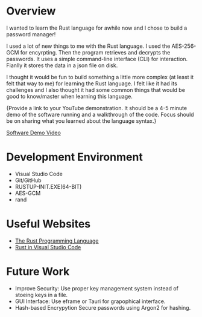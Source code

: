 # Overview

I wanted to learn the Rust language for awhile now and I chose to build a password manager!

I used a lot of new things to me with the Rust language. I used the AES-256-GCM for encyrpting. Then the program retrieves and decrypts the passwords. It uses a simple command-line interface (CLI) for interaction. Fianlly it stores the data in a json file on disk.

I thought it would be fun to build something a little more complex (at least it felt that way to me) for learning the Rust language. I felt like it  had its challenges and I also thought it had some common things that would be good to know/master when learning this language.

{Provide a link to your YouTube demonstration. It should be a 4-5 minute demo of the software running and a walkthrough of the code. Focus should be on sharing what you learned about the language syntax.}

[Software Demo Video](http://youtube.link.goes.here)

# Development Environment

- Visual Studio Code
- Git/GitHub
- RUSTUP-INIT.EXE(64-BIT)
- AES-GCM
- rand

# Useful Websites

- [The Rust Programming Language](https://doc.rust-lang.org/book/ch02-00-guessing-game-tutorial.html)
- [Rust in Visual Studio Code](https://code.visualstudio.com/docs/languages/rust)

# Future Work

- Improve Security: Use proper key management system instead of stoeing keys in a file.
- GUI Interface: Use eframe  or Tauri for grapophical interface.
- Hash-based Encrypytion Secure passwords using  Argon2 for hashing.